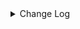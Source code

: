 <details><summary> Change Log </summary>

| Change | Commit | Version |
| --- | --- | --- |
|fix code style|https://github.com/apache/seatunnel/commit/d62342aa5| dev |
|[maven-release-plugin] prepare for next development iteration|https://github.com/apache/seatunnel/commit/dca66b78d| dev |
|[maven-release-plugin] prepare release 2.3.10|https://github.com/apache/seatunnel/commit/5c8a4c03d|2.3.10|
|[Improve][connector][activemq] Remove duplicate dependencies (#8753)|https://github.com/apache/seatunnel/commit/da6241aa1|2.3.10|
|[improve] update activemq connector config option (#8580)|https://github.com/apache/seatunnel/commit/629f85b23|2.3.10|
|[Improve][dist]add shade check rule (#8136)|https://github.com/apache/seatunnel/commit/51ef80001|2.3.9|
|[Feature][Restapi] Allow metrics information to be associated to logical plan nodes (#7786)|https://github.com/apache/seatunnel/commit/6b7c53d03|2.3.9|
|Bump org.apache.activemq:activemq-client (#7323)|https://github.com/apache/seatunnel/commit/e23e3ac4e|2.3.7|
|[Feature] [Activemq] Added activemq sink  (#7251)|https://github.com/apache/seatunnel/commit/f0cefbeb4|2.3.7|

</details>
